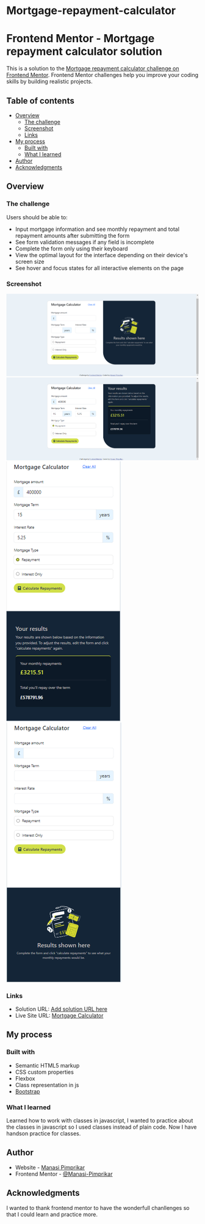 # Mortgage-repayment-calculator

# Frontend Mentor - Mortgage repayment calculator solution

This is a solution to the [Mortgage repayment calculator challenge on Frontend Mentor](https://www.frontendmentor.io/challenges/mortgage-repayment-calculator-Galx1LXK73). Frontend Mentor challenges help you improve your coding skills by building realistic projects. 

## Table of contents

- [Overview](#overview)
  - [The challenge](#the-challenge)
  - [Screenshot](#screenshot)
  - [Links](#links)
- [My process](#my-process)
  - [Built with](#built-with)
  - [What I learned](#what-i-learned)
- [Author](#author)
- [Acknowledgments](#acknowledgments)

## Overview

### The challenge

Users should be able to:

- Input mortgage information and see monthly repayment and total repayment amounts after submitting the form
- See form validation messages if any field is incomplete
- Complete the form only using their keyboard
- View the optimal layout for the interface depending on their device's screen size
- See hover and focus states for all interactive elements on the page

### Screenshot

![](./assets/images/Screenshot%202024-07-29%20163535.png)
![](./assets/images/Screenshot%202024-07-29%20163620.png)
![](./assets/images/Screenshot%202024-07-29%20163729.png)
![](./assets/images/Screenshot%202024-07-29%20163753.png)

### Links

- Solution URL: [Add solution URL here](https://github.com/Manasi-Pimprikar/Mortgage-repayment-calculator)
- Live Site URL: [Mortgage Calculator](https://manasi-pimprikar.github.io/Mortgage-repayment-calculator/)

## My process

### Built with

- Semantic HTML5 markup
- CSS custom properties
- Flexbox
- Class representation in js
- [Bootstrap](https://getbootstrap.com/docs/5.3/getting-started/introduction/)

### What I learned

Learned how to work with classes in javascript, I wanted to practice about the classes in javascript so I used classes instead of plain code. Now I have handson practice for classes.

## Author

- Website - [Manasi Pimprikar](https://www.your-site.com)
- Frontend Mentor - [@Manasi-Pimprikar](https://www.frontendmentor.io/profile/Manasi-Pimprikar)

## Acknowledgments

I wanted to thank frontend mentor to have the wonderfull chanllenges so that I could learn and practice more.
